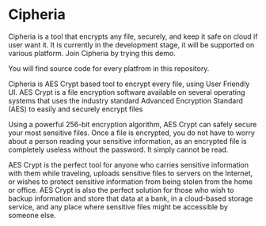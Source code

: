 # Cipheria
Cipheria is a tool that encrypts any file, securely, and keep it safe on cloud if user want it. 
It is currently in the development stage, it will be supported on various platform. 
Join Cipheria by trying this demo.

  You will find source code for every platfrom in this repository. 

  Cipheria is AES Crypt based tool to encrypt every file, using User Friendly UI.
  AES Crypt is a file encryption software available on several operating systems that uses the industry standard Advanced Encryption Standard (AES) to easily and securely encrypt files
  
  Using a powerful 256-bit encryption algorithm, AES Crypt can safely secure your most sensitive files. Once a file is encrypted, you do not have to worry about a person reading your sensitive information, as an encrypted file is completely useless without the password. It simply cannot be read.

  AES Crypt is the perfect tool for anyone who carries sensitive information with them while traveling, uploads sensitive files to servers on the Internet, or wishes to protect sensitive information from being stolen from the home or office. 
  AES Crypt is also the perfect solution for those who wish to backup information and store that data at a bank, in a cloud-based storage service, and any place where sensitive files might be accessible by someone else.
